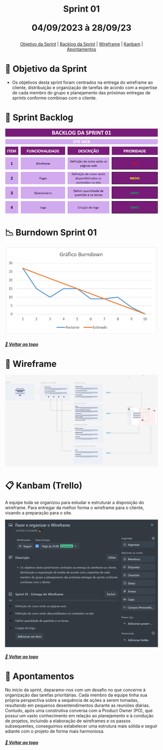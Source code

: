 <div align="center">
<h1>Sprint 01  <br>
<p>04/09/2023 à 28/09/23
</div>

<div align="center"> 
<a  href="#dart-objetivo-da-sprint">Objetivo da Sprint</a> | <a  href="#triangular_flag_on_post-sprint-backlog">Backlog da Sprint</a> | <a  href="#page_facing_up-wireframe">Wireframe</a> | <a  href="#clipboard-kanbam-trello">Kanbam</a> | <a  href="#pushpin-apontamentos">Apontamentos</a>
</div>

# :dart: Objetivo da Sprint

- Os objetivos desta sprint foram centrados na entrega do wireframe ao cliente, distribuição e organização de tarefas de acordo com a expertise de cada membro do grupo e planejamento das próximas entregas de sprints conforme combinao com o cliente.

# :triangular_flag_on_post: Sprint Backlog

[![Sprint Backlog](./Sprint_BackLogList.PNG)](./Sprint_BackLogList.PNG)

# :chart_with_downwards_trend: Burndown Sprint 01

[![Brundown Sprint01](./Burndown_Sprint01.PNG)](./Burndown_Sprint01.PNG)

##### [:rocket: Voltar ao topo ](#dart-objetivo-da-sprint)

# :page_facing_up: Wireframe

[![Wireframe](./WireFrame.PNG)](./WireFrame.PNG)

# :clipboard: Kanbam (Trello)

A equipe toda se organizou para estudar e estruturar a disposição do wireframe. Para entregar da melhor forma o wireframe para o cliente, visando a preparação para o site.

[![Kanbam Trello](./Trello.PNG)](./Trello.PNG)

##### [:rocket: Voltar ao topo ](#dart-objetivo-da-sprint)

# :pushpin: Apontamentos

No início da sprint, deparamo-nos com um desafio no que concerne à organização das tarefas prioritárias. Cada membro da equipe tinha sua própria perspectiva sobre a sequência de ações a serem tomadas, resultando em pequenos desentendimentos durante as reuniões diárias. Contudo, após uma construtiva conversa com a Product Owner (PO), que possui um vasto conhecimento em relação ao planejamento e à condução de projetos, incluindo a elaboração de wireframes e os passos subsequentes, conseguimos estabelecer uma estrutura mais sólida e seguir adiante com o projeto de forma mais harmoniosa.

##### [:rocket: Voltar ao topo ](#dart-objetivo-da-sprint)
